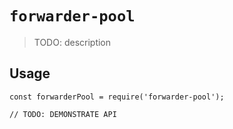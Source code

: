 # `forwarder-pool`

> TODO: description

## Usage

```
const forwarderPool = require('forwarder-pool');

// TODO: DEMONSTRATE API
```
